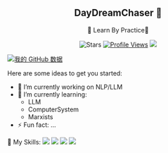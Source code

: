 <div align="center">

## DayDreamChaser 👋
🌟 Learn By Practice🌟 

![Stars](https://img.shields.io/github/stars/DayDreamChaser?affiliations=OWNER%2CCOLLABORATOR&label=Stars)
[![Profile Views](https://komarev.com/ghpvc/?username=DayDreamChaser&color=green)](https://github.com/DayDreamChaser)
![](https://hit.yhype.me/github/profile?user_id=25005856)

</div>

[![我的 GitHub 数据](https://github-readme-stats.vercel.app/api?username=DayDreamChaser)]()

Here are some ideas to get you started:
- 🔭 I’m currently working on NLP/LLM
- 🌱 I’m currently learning: 
  - LLM
  - ComputerSystem
  - Marxists
- ⚡ Fun fact: ...


🌟 My Skills:
![](https://img.shields.io/badge/-Python-3e74a2?style=flat-square&logo=Python&logoColor=fff)
![](https://img.shields.io/badge/-C++-ae3a62?style=flat-square&logo=cplusplus&logoColor=fff)
![](https://img.shields.io/badge/-NumPy-5974c9?style=flat-square&logo=NumPy&logoColor=fff)
![](https://img.shields.io/badge/-PyTorch-d6543c?style=flat-square&logo=PyTorch&logoColor=fff)
<br />


